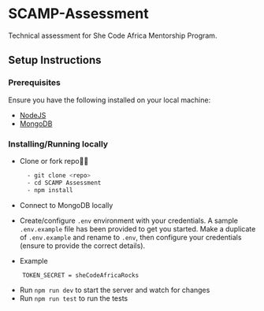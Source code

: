 # SCAMP-Assessment

Technical assessment for She Code Africa Mentorship Program.

## Setup Instructions

### Prerequisites

Ensure you have the following installed on your local machine:

- [NodeJS](https://nodejs.org/en/download/)
- [MongoDB](https://www.mongodb.org/download/)

### Installing/Running locally

- Clone or fork repo🤷‍♂

  ```bash
    - git clone <repo>
    - cd SCAMP Assessment
    - npm install
  ```

- Connect to MongoDB locally

- Create/configure `.env` environment with your credentials. A sample `.env.example` file has been provided to get you started. Make a duplicate of `.env.example` and rename to `.env`, then configure your credentials (ensure to provide the correct details).

- Example

```DB_CONNECTION=mongodb://localhost/scamp-assessment
    TOKEN_SECRET = sheCodeAfricaRocks
```

- Run `npm run dev` to start the server and watch for changes
- Run `npm run test` to run the tests
